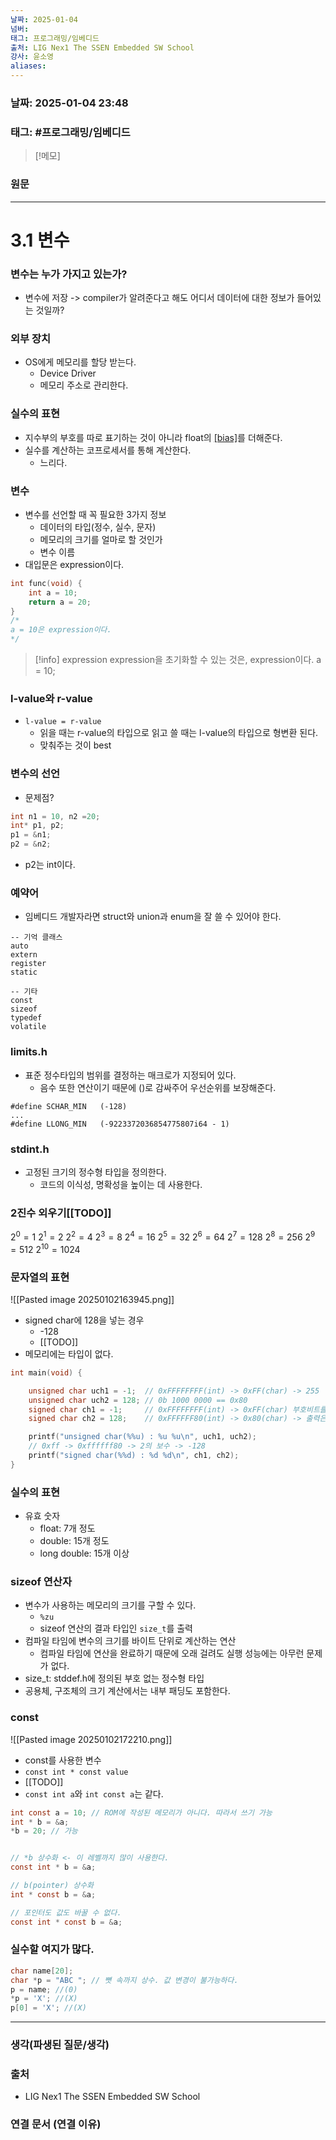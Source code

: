 ```yaml
---
날짜: 2025-01-04
넘버: 
태그: 프로그래밍/임베디드
출처: LIG Nex1 The SSEN Embedded SW School
강사: 윤소영
aliases:
---
```

### 날짜:  2025-01-04 23:48

### 태그: #프로그래밍/임베디드

>[!메모]
>

### 원문
---
# 3.1 변수
### 변수는 누가 가지고 있는가?
- 변수에 저장 -> compiler가 알려준다고 해도 어디서 데이터에 대한 정보가 들어있는 것일까?
### 외부 장치
- OS에게 메모리를 할당 받는다.
	- Device Driver
	- 메모리 주소로 관리한다.
### 실수의 표현
- 지수부의 부호를 따로 표기하는 것이 아니라 float의 [[bias]](127)를 더해준다.
- 실수를 계산하는 코프로세서를 통해 계산한다.
	- 느리다.
### 변수
- 변수를 선언할 때 꼭 필요한 3가지 정보
	- 데이터의 타입(정수, 실수, 문자)
	- 메모리의 크기를 얼마로 할 것인가
	- 변수 이름
- 대입문은 expression이다.
```c
int func(void) {
	int a = 10;
	return a = 20;
}
/*
a = 10은 expression이다.
*/
```

> [!info] expression
> expression을 초기화할 수 있는 것은, expression이다.
> a = 10;

### l-value와 r-value
- `l-value = r-value`
	- 읽을 때는 r-value의 타입으로 읽고 쓸 때는 l-value의 타입으로 형변환 된다.
	- 맞춰주는 것이 best
### 변수의 선언
- 문제점?
```c
int n1 = 10, n2 =20;
int* p1, p2;
p1 = &n1;
p2 = &n2;
```
- p2는 int이다.

### 예약어
- 임베디드 개발자라면 struct와 union과 enum을 잘 쓸 수 있어야 한다.
```
-- 기억 클래스
auto
extern
register
static

-- 기타
const
sizeof
typedef
volatile

```

### limits.h
- 표준 정수타입의 범위를 결정하는 매크로가 지정되어 있다.
	- 음수 또한 연산이기 때문에 ()로 감싸주어 우선순위를 보장해준다.
```
#define SCHAR_MIN   (-128)
...
#define LLONG_MIN   (-9223372036854775807i64 - 1)
```
### stdint.h
- 고정된 크기의 정수형 타입을 정의한다.
	- 코드의 이식성, 명확성을 높이는 데 사용한다.

### 2진수 외우기[[TODO]]
$2^0 = 1$
$2^1 = 2$
$2^2 = 4$
$2^3 = 8$
$2^4 = 16$
$2^5 = 32$
$2^6 = 64$
$2^7 = 128$
$2^8 = 256$
$2^9 = 512$
$2^{10} = 1024$

### 문자열의 표현
![[Pasted image 20250102163945.png]]
- signed char에 128을 넣는 경우
	- -128
	- [[TODO]]
- 메모리에는 타입이 없다.
```c
int main(void) {

    unsigned char uch1 = -1;  // 0xFFFFFFFF(int) -> 0xFF(char) -> 255
    unsigned char uch2 = 128; // 0b 1000 0000 == 0x80
    signed char ch1 = -1;     // 0xFFFFFFFF(int) -> 0xFF(char) 부호비트를 가지고 확장한다.
    signed char ch2 = 128;    // 0xFFFFFF80(int) -> 0x80(char) -> 출력은 int로 하므로?

    printf("unsigned char(%%u) : %u %u\n", uch1, uch2);
    // 0xff -> 0xffffff80 -> 2의 보수 -> -128
    printf("signed char(%%d) : %d %d\n", ch1, ch2);
}
```
### 실수의 표현
- 유효 숫자
	- float: 7개 정도
	- double: 15개 정도
	- long double: 15개 이상
### sizeof 연산자
- 변수가 사용하는 메모리의 크기를 구할 수 있다.
	- `%zu`
	- sizeof 연산의 결과 타입인 `size_t`를 출력
- 컴파일 타임에 변수의 크기를 바이트 단위로 계산하는 연산
	- 컴파일 타임에 연산을 완료하기 때문에 오래 걸려도 실행 성능에는 아무런 문제가 없다.
- size_t: stddef.h에 정의된 부호 없는 정수형 타입
- 공용체, 구조체의 크기 계산에서는 내부 패딩도 포함한다.


### const
![[Pasted image 20250102172210.png]]
- const를 사용한 변수
- `const int * const value` 
- [[TODO]]
- `const int a`와 `int const a`는 같다.
```c
int const a = 10; // ROM에 작성된 메모리가 아니다. 따라서 쓰기 가능
int * b = &a;
*b = 20; // 가능


// *b 상수화 <- 이 레벨까지 많이 사용한다.
const int * b = &a;

// b(pointer) 상수화
int * const b = &a;

// 포인터도 값도 바꿀 수 없다.
const int * const b = &a;
```

### 실수할 여지가 많다.
```c
char name[20];
char *p = "ABC "; // 뼛 속까지 상수. 값 변경이 불가능하다.
p = name; //(0)
*p = 'X'; //(X)
p[0] = 'X'; //(X)
```

---
### 생각(파생된 질문/생각)

### 출처
- LIG Nex1 The SSEN Embedded SW School

### 연결 문서 (연결 이유)
